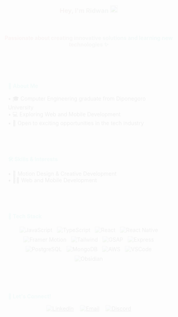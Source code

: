 ### <p align="center" class="gradient-text animate-title">Hey, I'm Ridwan <img src="https://raw.githubusercontent.com/MartinHeinz/MartinHeinz/master/wave.gif" width="20px" class="wave-animation"></p>

<p align="center" class="gradient-text animate-subtitle">Passionate about creating innovative solutions and learning new technologies ✨</p>

<div class="container animate-fade-in">
  <div class="section hover-lift">
    <h4>🎯 About Me</h4>
    • 🎓 Computer Engineering graduate from Diponegoro University<br>
    • 💻 Exploring Web and Mobile Development<br>
    • 🚀 Open to exciting opportunities in the tech industry
  </div>

  <div class="section hover-lift">
    <h4>🛠️ Skills & Interests</h4>
    • 🎨 Motion Design & Creative Development<br>
    • 👨‍💻 Web and Mobile Development
  </div>

  <div class="section tech-stack hover-lift">
    <h4>🔧 Tech Stack</h4>
    <div align="center">
      <img src="https://img.shields.io/badge/-JavaScript-F7DF1E?style=flat-square&logo=javascript&logoColor=black" alt="JavaScript" />
      <img src="https://img.shields.io/badge/-TypeScript-007ACC?style=flat-square&logo=typescript&logoColor=white" alt="TypeScript" />
      <img src="https://img.shields.io/badge/-React-61DAFB?style=flat-square&logo=react&logoColor=black" alt="React" />
      <img src="https://img.shields.io/badge/-React_Native-61DAFB?style=flat-square&logo=react&logoColor=black" alt="React Native" />
      <img src="https://img.shields.io/badge/-Framer_Motion-0055FF?style=flat-square&logo=framer&logoColor=white" alt="Framer Motion" />
      <img src="https://img.shields.io/badge/-Tailwind-38B2AC?style=flat-square&logo=tailwind-css&logoColor=white" alt="Tailwind" />
      <img src="https://img.shields.io/badge/-GSAP-88CE02?style=flat-square&logo=greensock&logoColor=white" alt="GSAP" />
      <img src="https://img.shields.io/badge/-Express-000000?style=flat-square&logo=express&logoColor=white" alt="Express" />
      <img src="https://img.shields.io/badge/-PostgreSQL-316192?style=flat-square&logo=postgresql&logoColor=white" alt="PostgreSQL" />
      <img src="https://img.shields.io/badge/-MongoDB-47A248?style=flat-square&logo=mongodb&logoColor=white" alt="MongoDB" />
      <img src="https://img.shields.io/badge/-AWS-232F3E?style=flat-square&logo=amazon-aws&logoColor=white" alt="AWS" />
      <img src="https://img.shields.io/badge/-VSCode-007ACC?style=flat-square&logo=visual-studio-code&logoColor=white" alt="VSCode" />
      <img src="https://img.shields.io/badge/-Obsidian-483699?style=flat-square&logo=obsidian&logoColor=white" alt="Obsidian" />
    </div>
  </div>

  <div class="section connect hover-lift">
    <h4>🤝 Let's Connect!</h4>
    <div align="center" class="social-links">
      <a href="https://www.linkedin.com/in/mmadwn/" target="_blank">
        <img src="https://img.shields.io/badge/-LinkedIn-0A66C2?style=flat-square&logo=linkedin&logoColor=white" alt="LinkedIn" />
      </a>
      <a href="mailto:muh.rdwan.u@gmail.com">
        <img src="https://img.shields.io/badge/-Email-EA4335?style=flat-square&logo=gmail&logoColor=white" alt="Email" />
      </a>
      <a href="https://discord.com/users/357946202672726016" target="_blank">
        <img src="https://img.shields.io/badge/-Discord-5865F2?style=flat-square&logo=discord&logoColor=white" alt="Discord" />
      </a>
    </div>
  </div>
</div>

<style>
.animate-title {
  animation: slideInFromTop 1s ease-out, gradientFlow 3s infinite;
}

.animate-subtitle {
  animation: fadeIn 1.2s ease-out;
  opacity: 0;
  animation-fill-mode: forwards;
}

.animate-fade-in {
  animation: fadeIn 1.5s ease-out;
}

.wave-animation {
  animation: wave 2s infinite;
  display: inline-block;
}

.hover-lift {
  transition: transform 0.3s cubic-bezier(0.4, 0, 0.2, 1);
  position: relative;
}

.hover-lift:hover {
  transform: translateY(-3px);
  box-shadow: 0 10px 20px rgba(0,0,0,0.1);
}

.social-links a {
  margin: 0 6px;
  transition: all 0.2s ease;
  display: inline-block;
}

.social-links a:hover {
  transform: scale(1.05) translateY(-2px);
}

@keyframes slideInFromTop {
  0% {
    transform: translateY(-30px);
    opacity: 0;
  }
  100% {
    transform: translateY(0);
    opacity: 1;
  }
}

@keyframes fadeIn {
  0% { opacity: 0; transform: translateY(10px); }
  100% { opacity: 1; transform: translateY(0); }
}

@keyframes wave {
  0%, 100% { transform: rotate(0deg); }
  50% { transform: rotate(15deg); }
}

@keyframes gradientFlow {
  0% { background-position: 0% 50%; }
  50% { background-position: 100% 50%; }
  100% { background-position: 0% 50%; }
}

.gradient-text {
  background: linear-gradient(45deg, #FF6B6B, #4ECDC4, #45B7D1);
  background-size: 200% 200%;
  -webkit-background-clip: text;
  background-clip: text;
  color: transparent;
  font-weight: bold;
}

.container {
  max-width: 800px;
  margin: 0 auto;
  padding: 20px;
}

.section {
  background: rgba(255, 255, 255, 0.03);
  border-radius: 12px;
  padding: 20px;
  margin: 15px 0;
  backdrop-filter: blur(10px);
  border: 1px solid rgba(255, 255, 255, 0.05);
}

.tech-stack img {
  margin: 4px;
  transition: transform 0.2s ease;
}

.tech-stack img:hover {
  transform: translateY(-2px);
}

h4 {
  margin-bottom: 15px;
  color: #4ECDC4;
}
</style>
